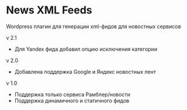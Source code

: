 # News XML Feeds
Wordpress плагин для генерации xml-фидов для новостных сервисов

v 2.1
 * Для Yandex фида добавил опцию исключения категории
 
v 2.0
 * Добавлена поддержка Google и Яндекс новостных лент

v 1.0
 * Поддержка только сервиса Рамблер/новости
 * Поддержка динамичного и статичного фидов
